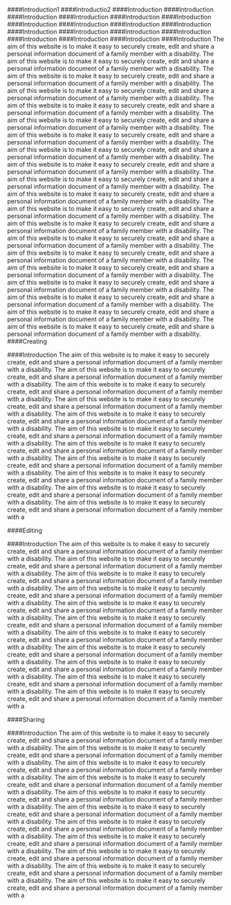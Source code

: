 <div class="tile" id="bla1"></div>
####Introduction1
####Introductio2
####Introduction
####Introduction
####Introduction
####Introduction
####Introduction
####Introduction
####Introduction
####Introduction
####Introduction
####Introduction
####Introduction
####Introduction
####Introduction
####Introduction
####Introduction
####Introduction
####Introduction
####Introduction
The aim of this website is to make it easy to securely create, edit and
share a personal information document of a family member with a
disability.
The aim of this website is to make it easy to securely create, edit and
share a personal information document of a family member with a
disability.
The aim of this website is to make it easy to securely create, edit and
share a personal information document of a family member with a
disability.
The aim of this website is to make it easy to securely create, edit and
share a personal information document of a family member with a
disability.
The aim of this website is to make it easy to securely create, edit and
share a personal information document of a family member with a
disability.
The aim of this website is to make it easy to securely create, edit and
share a personal information document of a family member with a
disability.
The aim of this website is to make it easy to securely create, edit and
share a personal information document of a family member with a
disability.
The aim of this website is to make it easy to securely create, edit and
share a personal information document of a family member with a
disability.
The aim of this website is to make it easy to securely create, edit and
share a personal information document of a family member with a
disability.
The aim of this website is to make it easy to securely create, edit and
share a personal information document of a family member with a
disability.
The aim of this website is to make it easy to securely create, edit and
share a personal information document of a family member with a
disability.
The aim of this website is to make it easy to securely create, edit and
share a personal information document of a family member with a
disability.
The aim of this website is to make it easy to securely create, edit and
share a personal information document of a family member with a
disability.
The aim of this website is to make it easy to securely create, edit and
share a personal information document of a family member with a
disability.
The aim of this website is to make it easy to securely create, edit and
share a personal information document of a family member with a
disability.
The aim of this website is to make it easy to securely create, edit and
share a personal information document of a family member with a
disability.
The aim of this website is to make it easy to securely create, edit and
share a personal information document of a family member with a
disability.
The aim of this website is to make it easy to securely create, edit and
share a personal information document of a family member with a
disability.
The aim of this website is to make it easy to securely create, edit and
share a personal information document of a family member with a
disability.
The aim of this website is to make it easy to securely create, edit and
share a personal information document of a family member with a
disability.


<div class="tile" id="bla2"></div>
####Creating

####Introduction
The aim of this website is to make it easy to securely create, edit and
share a personal information document of a family member with a
disability.
The aim of this website is to make it easy to securely create, edit and
share a personal information document of a family member with a
disability.
The aim of this website is to make it easy to securely create, edit and
share a personal information document of a family member with a
disability.
The aim of this website is to make it easy to securely create, edit and
share a personal information document of a family member with a
disability.
The aim of this website is to make it easy to securely create, edit and
share a personal information document of a family member with a
disability.
The aim of this website is to make it easy to securely create, edit and
share a personal information document of a family member with a
disability.
The aim of this website is to make it easy to securely create, edit and
share a personal information document of a family member with a
disability.
The aim of this website is to make it easy to securely create, edit and
share a personal information document of a family member with a
disability.
The aim of this website is to make it easy to securely create, edit and
share a personal information document of a family member with a
disability.
The aim of this website is to make it easy to securely create, edit and
share a personal information document of a family member with a
disability.
The aim of this website is to make it easy to securely create, edit and
share a personal information document of a family member with a
<div class="tile" id="bla3"></div>
####Editing

####Introduction
The aim of this website is to make it easy to securely create, edit and
share a personal information document of a family member with a
disability.
The aim of this website is to make it easy to securely create, edit and
share a personal information document of a family member with a
disability.
The aim of this website is to make it easy to securely create, edit and
share a personal information document of a family member with a
disability.
The aim of this website is to make it easy to securely create, edit and
share a personal information document of a family member with a
disability.
The aim of this website is to make it easy to securely create, edit and
share a personal information document of a family member with a
disability.
The aim of this website is to make it easy to securely create, edit and
share a personal information document of a family member with a
disability.
The aim of this website is to make it easy to securely create, edit and
share a personal information document of a family member with a
disability.
The aim of this website is to make it easy to securely create, edit and
share a personal information document of a family member with a
disability.
The aim of this website is to make it easy to securely create, edit and
share a personal information document of a family member with a
disability.
The aim of this website is to make it easy to securely create, edit and
share a personal information document of a family member with a
disability.
The aim of this website is to make it easy to securely create, edit and
share a personal information document of a family member with a
<div class="tile" id="bla4"></div>
####Sharing

####Introduction
The aim of this website is to make it easy to securely create, edit and
share a personal information document of a family member with a
disability.
The aim of this website is to make it easy to securely create, edit and
share a personal information document of a family member with a
disability.
The aim of this website is to make it easy to securely create, edit and
share a personal information document of a family member with a
disability.
The aim of this website is to make it easy to securely create, edit and
share a personal information document of a family member with a
disability.
The aim of this website is to make it easy to securely create, edit and
share a personal information document of a family member with a
disability.
The aim of this website is to make it easy to securely create, edit and
share a personal information document of a family member with a
disability.
The aim of this website is to make it easy to securely create, edit and
share a personal information document of a family member with a
disability.
The aim of this website is to make it easy to securely create, edit and
share a personal information document of a family member with a
disability.
The aim of this website is to make it easy to securely create, edit and
share a personal information document of a family member with a
disability.
The aim of this website is to make it easy to securely create, edit and
share a personal information document of a family member with a
disability.
The aim of this website is to make it easy to securely create, edit and
share a personal information document of a family member with a
